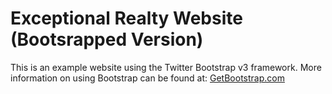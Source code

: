 # Exceptional Realty Website (Bootsrapped Version)

This is an example website using the Twitter Bootstrap v3 framework.
More information on using Bootstrap can be found at: [GetBootstrap.com](http://getbootstrap.com)